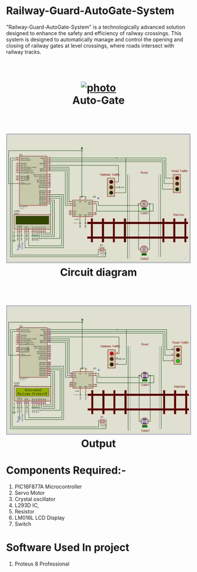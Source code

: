 # Railway-Guard-AutoGate-System
 "Railway-Guard-AutoGate-System" is a technologically advanced solution designed to enhance the safety and efficiency of railway crossings. This system is designed to automatically manage and control the opening and closing of railway gates at level crossings, where roads intersect with railway tracks.
 <h1 align="center">
  <br>
  <a href="/"><img src="https://c8.alamy.com/comp/2RE1C8C/level-crossing-on-a-country-road-with-automatic-railway-gate-automatic-gates-lowered-gates-closed-red-light-flashing-and-tgv-high-speed-train-passi-2RE1C8C.jpg" alt="photo"></a>
  <br>
  Auto-Gate 
  <br>
</h1>

<h1 align="center">
  <br>
  <a href="/"><img src="https://github.com/Benny-752/Railway-Guard-AutoGate-System/blob/main/RAILWAY-GATE.jpeg" alt="photo"></a>
  <br>
  Circuit diagram 
  <br>
</h1>


<h1 align="center">
  <br>
  <a href="/"><img src="https://github.com/Benny-752/Railway-Guard-AutoGate-System/blob/main/RAILWAY-GATE-OUTPUT.jpeg" alt="Output_photo"></a>
  <br>
  Output 
  <br>
</h1>

# Components Required:-
1. PIC16F877A Microcontroller
2. Servo Motor
3. Crystal oscillator
4. L293D IC, 
5. Resistor
6. LM016L LCD Display
7. Switch

# Software Used In project
1. Proteus 8 Professional



